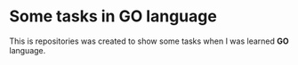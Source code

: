 # Some tasks in GO language
This is repositories was created to show some tasks when I was learned **GO** language.